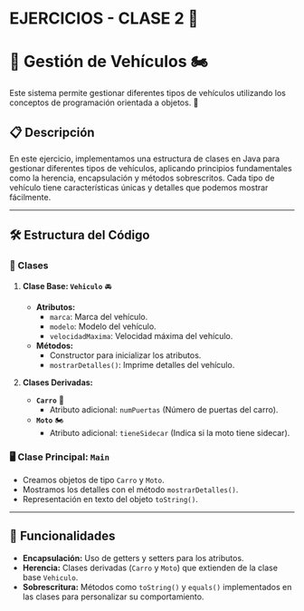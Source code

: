 # EJERCICIOS - CLASE 2 🌟

# 🚗 Gestión de Vehículos 🏍️

Este sistema permite gestionar diferentes tipos de vehículos utilizando los conceptos de programación orientada a objetos. 🚀

## 📋 Descripción

En este ejercicio, implementamos una estructura de clases en Java para gestionar diferentes tipos de vehículos, aplicando principios fundamentales como la herencia, encapsulación y métodos sobrescritos. Cada tipo de vehículo tiene características únicas y detalles que podemos mostrar fácilmente.

---

## 🛠️ Estructura del Código

### 📂 Clases

1. **Clase Base: `Vehiculo`** 🚘
   - **Atributos:**
     - `marca`: Marca del vehículo.
     - `modelo`: Modelo del vehículo.
     - `velocidadMaxima`: Velocidad máxima del vehículo.
   - **Métodos:**
     - Constructor para inicializar los atributos.
     - `mostrarDetalles()`: Imprime detalles del vehículo.

2. **Clases Derivadas:**
   - **`Carro`** 🚗
     - Atributo adicional: `numPuertas` (Número de puertas del carro).
   - **`Moto`** 🏍️
     - Atributo adicional: `tieneSidecar` (Indica si la moto tiene sidecar).

### 🖥️ Clase Principal: `Main`

- Creamos objetos de tipo `Carro` y `Moto`.
- Mostramos los detalles con el método `mostrarDetalles()`.
- Representación en texto del objeto `toString()`.

---

## 🌟 Funcionalidades

- **Encapsulación:** Uso de getters y setters para los atributos.
- **Herencia:** Clases derivadas (`Carro` y `Moto`) que extienden de la clase base `Vehiculo`.
- **Sobrescritura:** Métodos como `toString()` y `equals()` implementados en las clases para personalizar su comportamiento.